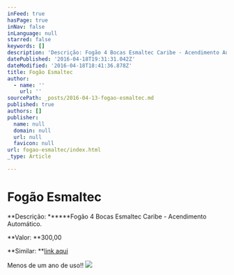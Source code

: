 ```yaml
---
inFeed: true
hasPage: true
inNav: false
inLanguage: null
starred: false
keywords: []
description: 'Descrição: Fogão 4 Bocas Esmaltec Caribe - Acendimento Automático.'
datePublished: '2016-04-18T19:31:31.042Z'
dateModified: '2016-04-18T18:41:36.878Z'
title: Fogão Esmaltec
author:
  - name: ''
    url: ''
sourcePath: _posts/2016-04-13-fogao-esmaltec.md
published: true
authors: []
publisher:
  name: null
  domain: null
  url: null
  favicon: null
url: fogao-esmaltec/index.html
_type: Article

---
```

# Fogão Esmaltec

**Descrição: ******Fogão 4 Bocas Esmaltec Caribe - Acendimento Automático.

**Valor: **300,00

**Similar: **[link aqui][0]

Menos de um ano de uso!!
![](https://s3-us-west-2.amazonaws.com/the-grid-img/p/5d6cf99755ab80f6edfcb568ac7de6eac2c75e7a.jpg)

[0]: http://www.magazineluiza.com.br/fogao-4-bocas-esmaltec-caribe-acendimento-automatico/p/0122645/ed/foga/google/4660/?utm_source=google&utm_medium=pla&utm_campaign=ed&utm_content=0122645&partner_id=4660&cmptype=pla&profileid=464&campaignid=4573&keyword=&gclid=CjwKEAjwubK4BRC1xczKrZyj3mkSJAC6ntgrDykbTwsoNhNBRdUNU4K8bIXJeCKyvUkUhVBS6KDqgRoCE7_w_wcB